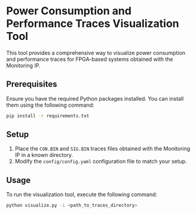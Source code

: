# Power Consumption and Performance Traces Visualization Tool

This tool provides a comprehensive way to visualize power consumption and performance traces for FPGA-based systems obtained with the Monitoring IP.

## Prerequisites

Ensure you have the required Python packages installed. You can install them using the following command:

```sh
pip install -r requirements.txt
```

## Setup

1. Place the `CON.BIN` and `SIG.BIN` traces files obtained with the Monitoring IP in a known directory.
2. Modify the `config/config.yaml` configuration file to match your setup.

## Usage

To run the visualization tool, execute the following command:

```sh
python visualize.py -i <path_to_traces_directory>
```

